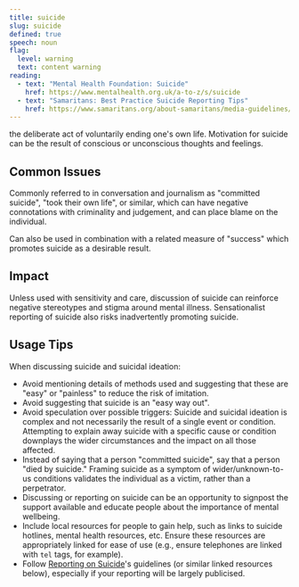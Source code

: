 ```yaml
---
title: suicide
slug: suicide
defined: true
speech: noun
flag:
  level: warning
  text: content warning
reading:
  - text: "Mental Health Foundation: Suicide"
    href: https://www.mentalhealth.org.uk/a-to-z/s/suicide
  - text: "Samaritans: Best Practice Suicide Reporting Tips"
    href: https://www.samaritans.org/about-samaritans/media-guidelines/best-practice-suicide-reporting-tips/
---
```

the deliberate act of voluntarily ending one's own life. Motivation for suicide can be the result of conscious or unconscious thoughts and feelings.

## Common Issues

Commonly referred to in conversation and journalism as "committed suicide", "took their own life", or similar, which can have negative connotations with criminality and judgement, and can place blame on the individual.

Can also be used in combination with a related measure of "success" which promotes suicide as a desirable result.

## Impact

Unless used with sensitivity and care, discussion of suicide can reinforce negative stereotypes and stigma around mental illness. Sensationalist reporting of suicide also risks inadvertently promoting suicide.

## Usage Tips

When discussing suicide and suicidal ideation:

- Avoid mentioning details of methods used and suggesting that these are "easy" or "painless" to reduce the risk of imitation.
- Avoid suggesting that suicide is an "easy way out".
- Avoid speculation over possible triggers: Suicide and suicidal ideation is complex and not necessarily the result of a single event or condition. Attempting to explain away suicide with a specific cause or condition downplays the wider circumstances and the impact on all those affected.
- Instead of saying that a person "committed suicide", say that a person "died by suicide." Framing suicide as a symptom of wider/unknown-to-us conditions validates the individual as a victim, rather than a perpetrator.
- Discussing or reporting on suicide can be an opportunity to signpost the support available and educate people about the importance of mental wellbeing.
- Include local resources for people to gain help, such as links to suicide hotlines, mental health resources, etc. Ensure these resources are appropriately linked for ease of use (e.g., ensure telephones are linked with `tel` tags, for example).
- Follow [Reporting on Suicide](https://reportingonsuicide.org/)'s guidelines (or similar linked resources below), especially if your reporting will be largely publicised.
